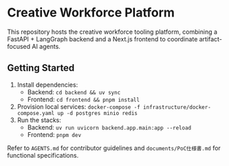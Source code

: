 # Creative Workforce Platform

This repository hosts the creative workforce tooling platform, combining a FastAPI + LangGraph backend and a Next.js frontend to coordinate artifact-focused AI agents.

## Getting Started

1. Install dependencies:
   - Backend: `cd backend && uv sync`
   - Frontend: `cd frontend && pnpm install`
2. Provision local services: `docker-compose -f infrastructure/docker-compose.yaml up -d postgres minio redis`
3. Run the stacks:
   - Backend: `uv run uvicorn backend.app.main:app --reload`
   - Frontend: `pnpm dev`

Refer to `AGENTS.md` for contributor guidelines and `documents/PoC仕様書.md` for functional specifications.
